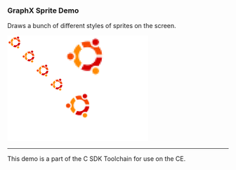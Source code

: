 ### GraphX Sprite Demo

Draws a bunch of different styles of sprites on the screen.

![Screenshot](screenshot.png)

---

This demo is a part of the C SDK Toolchain for use on the CE.

